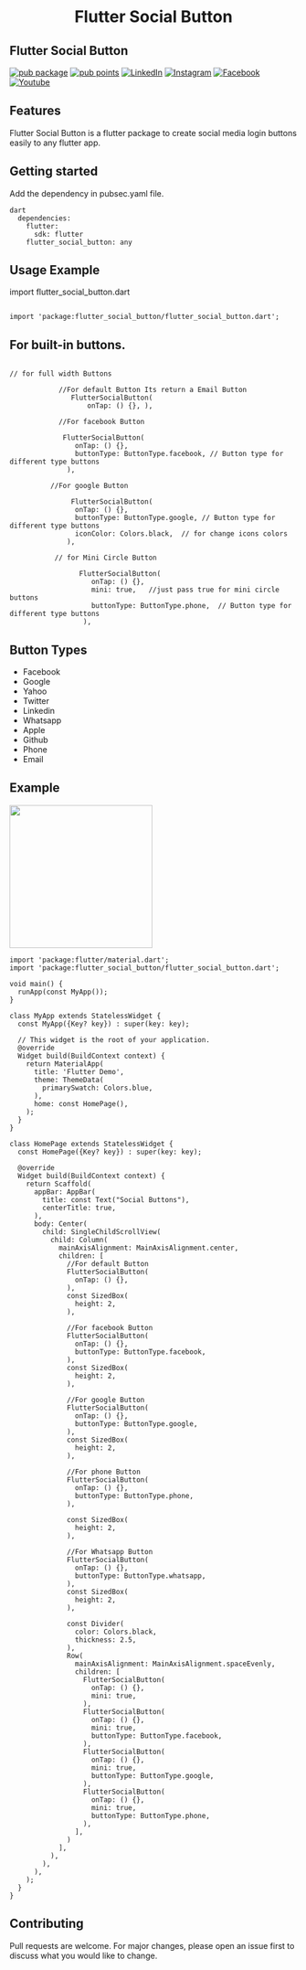 <h1 align="center">Flutter Social Button</h1>

## Flutter Social Button

[![pub package](https://img.shields.io/pub/v/flutter_social_button.svg)](https://pub.dev/packages/flutter_social_button)
[![pub points](https://img.shields.io/pub/likes/flutter_social_button?logo=dart)](https://pub.dev/packages/flutter_social_button)
[![LinkedIn](https://img.shields.io/badge/LinkedIn-in-0e76a8)](https://www.linkedin.com/in/alok-dubey-02ba331b6)
[![Instagram](https://img.shields.io/badge/Instagram-E4405F?logo=instagram&logoColor=white)](https://www.instagram.com/flutter_coding_/)
[![Facebook](https://img.shields.io/badge/Facebook-1877F2?logo=facebook&logoColor=white)](https://www.facebook.com/dalok2811/)
[![Youtube](https://img.shields.io/badge/YouTube-FF0000?logo=youtube&logoColor=white)](https://www.youtube.com/channel/UC7S6rSRNON1_YvKgiUjfyIw)

## Features

Flutter Social Button is a flutter package to create social media login buttons easily to any flutter app.
<br>
## Getting started

Add the dependency in pubsec.yaml file.

```
dart
  dependencies:
    flutter:
      sdk: flutter
    flutter_social_button: any
```


## Usage Example

import flutter_social_button.dart

```

import 'package:flutter_social_button/flutter_social_button.dart';

```
## For built-in buttons.

```

// for full width Buttons

            //For default Button Its return a Email Button
               FlutterSocialButton(
                   onTap: () {}, ), 
                   
            //For facebook Button   
            
             FlutterSocialButton(
                onTap: () {},
                buttonType: ButtonType.facebook, // Button type for different type buttons
              ),
              
          //For google Button
          
               FlutterSocialButton(
                onTap: () {},
                buttonType: ButtonType.google, // Button type for different type buttons
                iconColor: Colors.black,  // for change icons colors
              ),  

           // for Mini Circle Button

                 FlutterSocialButton(
                    onTap: () {},
                    mini: true,   //just pass true for mini circle buttons
                    buttonType: ButtonType.phone,  // Button type for different type buttons
                  ),

```


## Button Types

- Facebook
- Google
- Yahoo
- Twitter
- Linkedin
- Whatsapp
- Apple
- Github
- Phone
- Email


## Example

<img src = "https://github.com/alok2811/flutter_social_button/blob/master/screenshots/phone_screen.png" width="250">

```
import 'package:flutter/material.dart';
import 'package:flutter_social_button/flutter_social_button.dart';

void main() {
  runApp(const MyApp());
}

class MyApp extends StatelessWidget {
  const MyApp({Key? key}) : super(key: key);

  // This widget is the root of your application.
  @override
  Widget build(BuildContext context) {
    return MaterialApp(
      title: 'Flutter Demo',
      theme: ThemeData(
        primarySwatch: Colors.blue,
      ),
      home: const HomePage(),
    );
  }
}

class HomePage extends StatelessWidget {
  const HomePage({Key? key}) : super(key: key);

  @override
  Widget build(BuildContext context) {
    return Scaffold(
      appBar: AppBar(
        title: const Text("Social Buttons"),
        centerTitle: true,
      ),
      body: Center(
        child: SingleChildScrollView(
          child: Column(
            mainAxisAlignment: MainAxisAlignment.center,
            children: [
              //For default Button
              FlutterSocialButton(
                onTap: () {},
              ),
              const SizedBox(
                height: 2,
              ),

              //For facebook Button
              FlutterSocialButton(
                onTap: () {},
                buttonType: ButtonType.facebook,
              ),
              const SizedBox(
                height: 2,
              ),

              //For google Button
              FlutterSocialButton(
                onTap: () {},
                buttonType: ButtonType.google,
              ),
              const SizedBox(
                height: 2,
              ),

              //For phone Button
              FlutterSocialButton(
                onTap: () {},
                buttonType: ButtonType.phone,
              ),

              const SizedBox(
                height: 2,
              ),

              //For Whatsapp Button
              FlutterSocialButton(
                onTap: () {},
                buttonType: ButtonType.whatsapp,
              ),
              const SizedBox(
                height: 2,
              ),

              const Divider(
                color: Colors.black,
                thickness: 2.5,
              ),
              Row(
                mainAxisAlignment: MainAxisAlignment.spaceEvenly,
                children: [
                  FlutterSocialButton(
                    onTap: () {},
                    mini: true,
                  ),
                  FlutterSocialButton(
                    onTap: () {},
                    mini: true,
                    buttonType: ButtonType.facebook,
                  ),
                  FlutterSocialButton(
                    onTap: () {},
                    mini: true,
                    buttonType: ButtonType.google,
                  ),
                  FlutterSocialButton(
                    onTap: () {},
                    mini: true,
                    buttonType: ButtonType.phone,
                  ),
                ],
              )
            ],
          ),
        ),
      ),
    );
  }
}

```




## Contributing
Pull requests are welcome. For major changes, please open an issue first to discuss what you would like to change.
